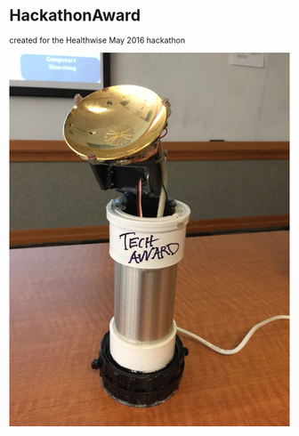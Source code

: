 # HackathonAward

created for the Healthwise May 2016 hackathon



![alt text](https://raw.githubusercontent.com/antfriend/HackathonAward/master/hack.jpg "Hackathon Award")
